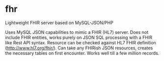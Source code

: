 # fhr
Lightweight FHIR server based on MySQL-JSON/PHP

Uses MySQL JSON capabilities to mimic a FHIR (HL7) server. Does not include FHIR entities, works purely on JSON SQL processing with a FHIR like Rest API syntax.
Resource can be checked against HL7 FHIR definition (http://www.hl7.org/fhir/).
Can take any FHIRish JSON resources, creates the necessary tables on first encounter.
Works well till a few million records.

